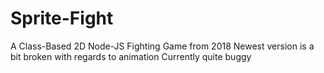 # Sprite-Fight
A Class-Based 2D Node-JS Fighting Game from 2018
Newest version is a bit broken with regards to animation
Currently quite buggy
